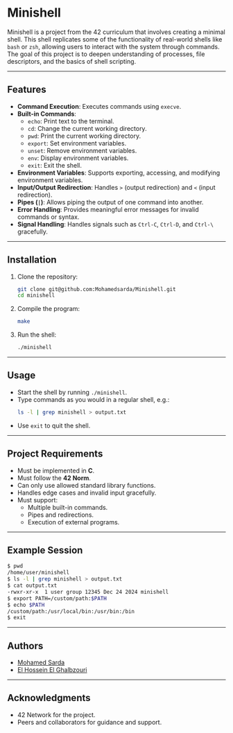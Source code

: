 # Minishell

Minishell is a project from the 42 curriculum that involves creating a minimal shell. This shell replicates some of the functionality of real-world shells like `bash` or `zsh`, allowing users to interact with the system through commands. The goal of this project is to deepen understanding of processes, file descriptors, and the basics of shell scripting.

---

## Features

- **Command Execution**: Executes commands using `execve`.
- **Built-in Commands**:
  - `echo`: Print text to the terminal.
  - `cd`: Change the current working directory.
  - `pwd`: Print the current working directory.
  - `export`: Set environment variables.
  - `unset`: Remove environment variables.
  - `env`: Display environment variables.
  - `exit`: Exit the shell.
- **Environment Variables**: Supports exporting, accessing, and modifying environment variables.
- **Input/Output Redirection**: Handles `>` (output redirection) and `<` (input redirection).
- **Pipes (`|`)**: Allows piping the output of one command into another.
- **Error Handling**: Provides meaningful error messages for invalid commands or syntax.
- **Signal Handling**: Handles signals such as `Ctrl-C`, `Ctrl-D`, and `Ctrl-\` gracefully.

---

## Installation

1. Clone the repository:
   ```bash
   git clone git@github.com:Mohamedsarda/Minishell.git
   cd minishell
   ```
2. Compile the program:
   ```bash
   make
   ```
3. Run the shell:
   ```bash
   ./minishell
   ```

---

## Usage

- Start the shell by running `./minishell`.
- Type commands as you would in a regular shell, e.g.:
  ```bash
  ls -l | grep minishell > output.txt
  ```
- Use `exit` to quit the shell.

---

## Project Requirements

- Must be implemented in **C**.
- Must follow the **42 Norm**.
- Can only use allowed standard library functions.
- Handles edge cases and invalid input gracefully.
- Must support:
  - Multiple built-in commands.
  - Pipes and redirections.
  - Execution of external programs.


---

## Example Session

```bash
$ pwd
/home/user/minishell
$ ls -l | grep minishell > output.txt
$ cat output.txt
-rwxr-xr-x  1 user group 12345 Dec 24 2024 minishell
$ export PATH=/custom/path:$PATH
$ echo $PATH
/custom/path:/usr/local/bin:/usr/bin:/bin
$ exit
```

---

## Authors

- [Mohamed Sarda](https://github.com/Mohamedsarda)
- [El Hossein El Ghalbzouri](https://github.com/El-Hossein)

---

## Acknowledgments

- 42 Network for the project.
- Peers and collaborators for guidance and support.



